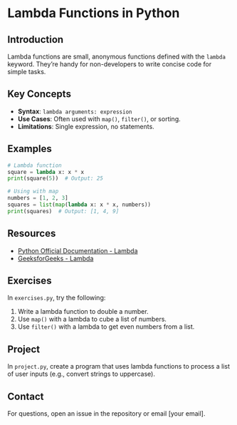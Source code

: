 # Lambda Functions in Python

## Introduction
Lambda functions are small, anonymous functions defined with the `lambda` keyword. They’re handy for non-developers to write concise code for simple tasks.

## Key Concepts
- **Syntax**: `lambda arguments: expression`
- **Use Cases**: Often used with `map()`, `filter()`, or sorting.
- **Limitations**: Single expression, no statements.

## Examples
```python
# Lambda function
square = lambda x: x * x
print(square(5))  # Output: 25

# Using with map
numbers = [1, 2, 3]
squares = list(map(lambda x: x * x, numbers))
print(squares)  # Output: [1, 4, 9]
```

## Resources
- [Python Official Documentation - Lambda](https://docs.python.org/3/tutorial/controlflow.html#lambda-expressions)
- [GeeksforGeeks - Lambda](https://www.geeksforgeeks.org/python-lambda/)

## Exercises
In `exercises.py`, try the following:
1. Write a lambda function to double a number.
2. Use `map()` with a lambda to cube a list of numbers.
3. Use `filter()` with a lambda to get even numbers from a list.

## Project
In `project.py`, create a program that uses lambda functions to process a list of user inputs (e.g., convert strings to uppercase).

## Contact
For questions, open an issue in the repository or email [your email].
